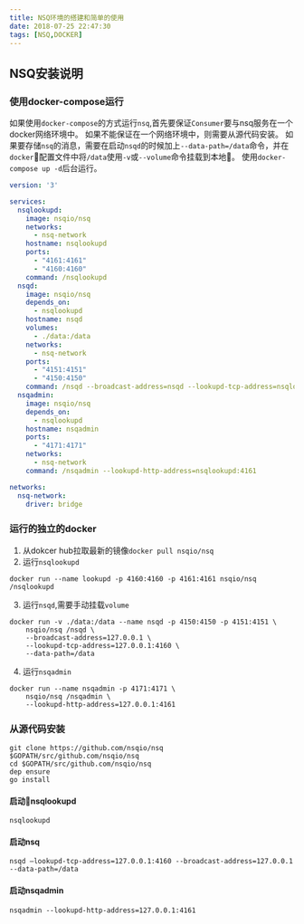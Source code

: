 ```yaml
---
title: NSQ环境的搭建和简单的使用
date: 2018-07-25 22:47:30
tags: [NSQ,DOCKER]
---
```


## NSQ安装说明

### 使用docker-compose运行
如果使用`docker-compose`的方式运行`nsq`,首先要保证`Consumer`要与nsq服务在一个docker网络环境中。
如果不能保证在一个网络环境中，则需要从源代码安装。
如果要存储`nsq`的消息，需要在启动`nsqd`的时候加上`--data-path=/data`命令，并在`docker`配置文件中将`/data`使用`-v`或`--volume`命令挂载到本地。
使用`docker-compose up -d`后台运行。

```yaml
version: '3'

services:
  nsqlookupd:
    image: nsqio/nsq
    networks:
      - nsq-network
    hostname: nsqlookupd
    ports:
      - "4161:4161"
      - "4160:4160"
    command: /nsqlookupd
  nsqd:
    image: nsqio/nsq
    depends_on:
      - nsqlookupd
    hostname: nsqd
    volumes:
      - ./data:/data
    networks:
      - nsq-network
    ports:
      - "4151:4151"
      - "4150:4150"
    command: /nsqd --broadcast-address=nsqd --lookupd-tcp-address=nsqlookupd:4160 --data-path=/data
  nsqadmin:
    image: nsqio/nsq
    depends_on:
      - nsqlookupd
    hostname: nsqadmin
    ports:
      - "4171:4171"
    networks:
      - nsq-network
    command: /nsqadmin --lookupd-http-address=nsqlookupd:4161

networks:
  nsq-network:
    driver: bridge
```

### 运行的独立的docker
1. 从dokcer hub拉取最新的镜像`docker pull nsqio/nsq`
2. 运行`nsqlookupd`
```shell
docker run --name lookupd -p 4160:4160 -p 4161:4161 nsqio/nsq /nsqlookupd
```
3. 运行`nsqd`,需要手动挂载`volume`
```shell
docker run -v ./data:/data --name nsqd -p 4150:4150 -p 4151:4151 \
    nsqio/nsq /nsqd \
    --broadcast-address=127.0.0.1 \
    --lookupd-tcp-address=127.0.0.1:4160 \
    --data-path=/data
```
4. 运行`nsqadmin`
```shell
docker run --name nsqadmin -p 4171:4171 \
    nsqio/nsq /nsqadmin \
    --lookupd-http-address=127.0.0.1:4161
```

### 从源代码安装

```shell
git clone https://github.com/nsqio/nsq $GOPATH/src/github.com/nsqio/nsq
cd $GOPATH/src/github.com/nsqio/nsq
dep ensure
go install
```

#### 启动nsqlookupd

```shell
nsqlookupd
```
#### 启动nsq

```shell
nsqd –lookupd-tcp-address=127.0.0.1:4160 --broadcast-address=127.0.0.1 --data-path=/data 
```

#### 启动nsqadmin

```shell
nsqadmin --lookupd-http-address=127.0.0.1:4161
```
